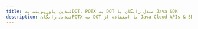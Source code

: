 ---title: تبدیل پاورپوینت بهDOT، POTX به DOT مبدل رایگان یا Java SDKdescription: تبدیل رایگانPOTX به DOT با استفاده از Java Cloud APIs & SDK. همچنین اسناد Microsoft PowerPoint را در Cloud ایجاد، ویرایش و رندر کنید.---